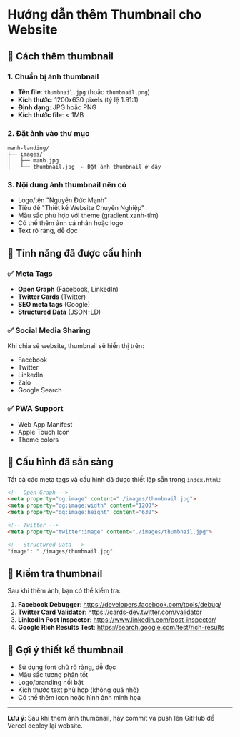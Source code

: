 # Hướng dẫn thêm Thumbnail cho Website

## 📸 Cách thêm thumbnail

### 1. Chuẩn bị ảnh thumbnail
- **Tên file**: `thumbnail.jpg` (hoặc `thumbnail.png`)
- **Kích thước**: 1200x630 pixels (tỷ lệ 1.91:1)
- **Định dạng**: JPG hoặc PNG
- **Kích thước file**: < 1MB

### 2. Đặt ảnh vào thư mục
```
manh-landing/
├── images/
│   ├── manh.jpg
│   └── thumbnail.jpg  ← Đặt ảnh thumbnail ở đây
```

### 3. Nội dung ảnh thumbnail nên có
- Logo/tên "Nguyễn Đức Mạnh"
- Tiêu đề "Thiết kế Website Chuyên Nghiệp"
- Màu sắc phù hợp với theme (gradient xanh-tím)
- Có thể thêm ảnh cá nhân hoặc logo
- Text rõ ràng, dễ đọc

## 🚀 Tính năng đã được cấu hình

### ✅ Meta Tags
- **Open Graph** (Facebook, LinkedIn)
- **Twitter Cards** (Twitter)
- **SEO meta tags** (Google)
- **Structured Data** (JSON-LD)

### ✅ Social Media Sharing
Khi chia sẻ website, thumbnail sẽ hiển thị trên:
- Facebook
- Twitter
- LinkedIn
- Zalo
- Google Search

### ✅ PWA Support
- Web App Manifest
- Apple Touch Icon
- Theme colors

## 🔧 Cấu hình đã sẵn sàng

Tất cả các meta tags và cấu hình đã được thiết lập sẵn trong `index.html`:

```html
<!-- Open Graph -->
<meta property="og:image" content="./images/thumbnail.jpg">
<meta property="og:image:width" content="1200">
<meta property="og:image:height" content="630">

<!-- Twitter -->
<meta property="twitter:image" content="./images/thumbnail.jpg">

<!-- Structured Data -->
"image": "./images/thumbnail.jpg"
```

## 📱 Kiểm tra thumbnail

Sau khi thêm ảnh, bạn có thể kiểm tra:

1. **Facebook Debugger**: https://developers.facebook.com/tools/debug/
2. **Twitter Card Validator**: https://cards-dev.twitter.com/validator
3. **LinkedIn Post Inspector**: https://www.linkedin.com/post-inspector/
4. **Google Rich Results Test**: https://search.google.com/test/rich-results

## 🎨 Gợi ý thiết kế thumbnail

- Sử dụng font chữ rõ ràng, dễ đọc
- Màu sắc tương phản tốt
- Logo/branding nổi bật
- Kích thước text phù hợp (không quá nhỏ)
- Có thể thêm icon hoặc hình ảnh minh họa

---

**Lưu ý**: Sau khi thêm ảnh thumbnail, hãy commit và push lên GitHub để Vercel deploy lại website.
